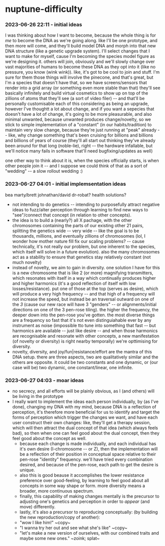 # nuptune-difficulty

### 2023-06-26 22:11 - initial ideas

I was thinking about how I want to become, because the whole thing is for *me* to become the DNA as we're going along. like I'll be one prototype, and then more will come, and they'll build model DNA and morph into that new DNA structure (like a genetic upgrade system). I'll select changes that I want to make for myself, cause I'm becoming the species model figure as we're designing it. others will join, obviously and we'll slowly change over vast majorities of humans to become these DNA as they opt into it (like no pressure, you know (wink wink)). like, it's got to be cool to join and stuff. I'm sure for them those things will involve the pinecone, and that's great, but I'm a species that doesn't have that, so we have screens/sensors that render into a grid array (or something even more stable than that) they'll see basically infinitely and build virtual cosmetics to show up on top of the zillions of atoms that they'll see (a sort of video filer) -- and that'll be personally customisable
  each of this considering as being an upgrade, however I've thoughtt a lot about change, and if you want a sepecies that doesn't have a lot of change, it's going to be more pleasurable, and also minimal unwanted, because unwanted produces change/novelty, so we stick to simple implementation of a "constant" (in our habits/tradition) to maintain very slow change, because they're just running at "peak" already -- like, why change something that's been cruising for billions and billions and billions of years of course
    (they'll all start out thinking they've already been around for that long (noble-lie), right -- the hardware infallable, but we'll notice many fails in software that'll need bugfixing/updates as well)

one other way to think about it is, when the species officially starts, is when other people join it -- and I suppose we could think of that as a sort of "wedding" -- a slow rollout wedding :)

### 2023-06-27 04:01 - initial implemsentation ideas

bea
marty/brett
johnathan/david
dr-robat?
health solutions?

- not intending to do genetics -- intending to purposefully attract negative ideas to fuzz/alter perception through learning to find new ways to "see"/connect that concept (in relation to other concepts).
- the idea is to build a (nearly?) all X pachage, with the other chromosomes containing the parts of our existing other 21 pairs, splitting the genetics wide -- very wide -- like the goal is to be thousands, millions, and eventually zillions of chromosomes (lol, I wonder how mother nature fill fix our scaling problems? -- cause technically, it's not really our problem, but one inherent to the species, which itself will solve in a future evolution). also the many chromosomes act as a stability to ensure that genetics stay relatively constant (not much novelty)
- instead of novelty, we aim to gain in diversity. one solution I have for this is a new chromosome that is like 2 (or more) magnifying transmitters, which resonates with itself in a way which continually produces higher and higher harmonics (it's a good reflection of itself with low losses/resistance). put one of those at the top (serves as desire), which will produce a very high frequency -- and that high of a frequency will not increase the speed, but instead be an traversal outward on one of the *3* (cause our new race will have 3 "genders" -- or alignments/initial directions on one of the 3 pen-rose tiling). the higher the frequency, the deeper down into the pen-rose you've gotten. the most diverse things are a frequency so fast that it's not even distinguiahable ever by any instrument as noise (impossible tto tune into something that fast -- but harmonics are available -- just like desire -- and when those harmonics are recognisable and resonate with other concepts, a new manifestation (of novelty or diversity) is right nearby temporally) we're opttimising for diversity.
- novelty, diversity, and joy/fun|resistance/effort are the mantra of this DNA setup. there are three aspects, two are qualitatively similar and the others are opposite. it could be two constants and one dynamic, or (our case will be) two dynamic, one constant/linear, one infinite.

### 2023-06-27 04:03 - moar ideas

- no secrecy, and all efforts will be plainly obvious, as I (and others) will be living in the prototype
- I really want to implement the ideas each person individually, by (as I've done), changing my DNA with my mind, because DNA is a reflection of perception, it's therefore more beneficial for us to identify and target the forms of perception which trigger the changes we want, and have each user construct their own changes: like, they'll get a therapy session, which will then attract the dual concept of that idea (which always feels bad), so then when one can feel good about the dual concept, then they feel good about the concept as well.
  - because each change is made individually, and each individual has it's own desire (I-chromosome -- or Z), then the implementation will be a reflection of their position in conceptual space relative to their pen-rose "identity" frequency. we'll have tried every combination desired, and because of the pen-rose, each path to get the desire is unique.
  - also this is good beause it accomplishes the lower resistance preference over good-feeling, by learning to feel good about all concepts in some way shape or form. more diversity means a broader, more continuous spectrum.
  - finally, this capability of making changes mentally is the precursor to adjusting one's genetics and perception in order to *appear* (and move) differently.
  - lastly, it's also a precursor to reproducing conceptually: (by building the new reproduction/copy of another):
  - "wow I like him!" ~copy~
  - "I wanna try her out and see what she's like" ~copy~
  - "let's make a new version of ourselves, with our combined traits and maybe some new ones." ~zoink; splat~
